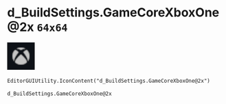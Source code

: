 # d_BuildSettings.GameCoreXboxOne@2x `64x64`
<img src="/img/d_BuildSettings.GameCoreXboxOne.png" width=64 height=64>

``` CSharp
EditorGUIUtility.IconContent("d_BuildSettings.GameCoreXboxOne@2x")
```
```
d_BuildSettings.GameCoreXboxOne@2x
```
